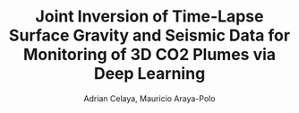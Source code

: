 ---
paperId: 38
author: Adrian Celaya, Mauricio Araya-Polo
publicationauthor: Celaya, A. et al.
title: Joint Inversion of Time-Lapse Surface Gravity and Seismic Data for Monitoring of 3D CO2 Plumes via Deep Learning
pdf: Adrian_Celaya2.pdf
poster: --
alt: --
type: Poster
topic: Machine Learning for Science
subtopic: --
link: https://research.latinxinai.org/papers/icml/2023/pdf/Adrian_Celaya.pdf
conference: neurips
year: 2023
tags: neurips-2023-fp
location: New Orleans, Louisiana
---